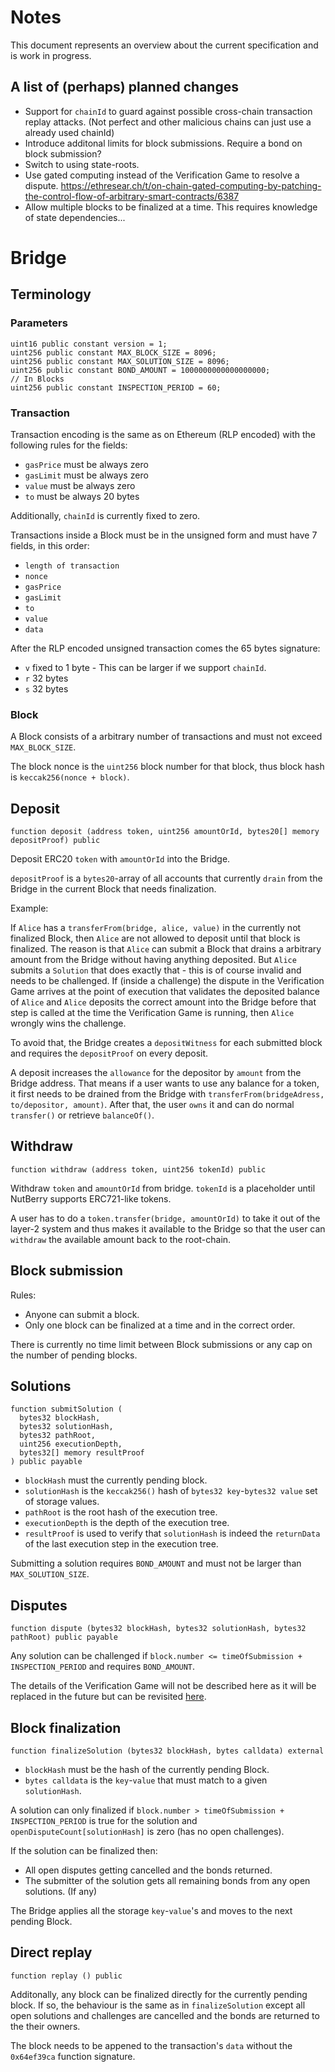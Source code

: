 # Notes
This document represents an overview about the current specification and is work in progress.

## A list of (perhaps) planned changes
- Support for `chainId` to guard against possible cross-chain transaction replay attacks.
  (Not perfect and other malicious chains can just use a already used chainId)
- Introduce additonal limits for block submissions.
  Require a bond on block submission?
- Switch to using state-roots.
- Use gated computing instead of the Verification Game to resolve a dispute.
  https://ethresear.ch/t/on-chain-gated-computing-by-patching-the-control-flow-of-arbitrary-smart-contracts/6387
- Allow multiple blocks to be finalized at a time.
  This requires knowledge of state dependencies...

# Bridge
## Terminology
### Parameters
```
uint16 public constant version = 1;
uint256 public constant MAX_BLOCK_SIZE = 8096;
uint256 public constant MAX_SOLUTION_SIZE = 8096;
uint256 public constant BOND_AMOUNT = 1000000000000000000;
// In Blocks
uint256 public constant INSPECTION_PERIOD = 60;
```

### Transaction
Transaction encoding is the same as on Ethereum (RLP encoded) with the following rules for the fields:

- `gasPrice` must be always zero
- `gasLimit` must be always zero
- `value` must be always zero
- `to` must be always 20 bytes

Additionally, `chainId` is currently fixed to zero.

Transactions inside a Block must be in the unsigned form and must have 7 fields, in this order:

- `length of transaction`
- `nonce`
- `gasPrice`
- `gasLimit`
- `to`
- `value`
- `data`

After the RLP encoded unsigned transaction comes the 65 bytes signature:

- `v` fixed to 1 byte - This can be larger if we support `chainId`.
- `r` 32 bytes
- `s` 32 bytes

### Block
A Block consists of a arbitrary number of transactions and must not exceed
`MAX_BLOCK_SIZE`.

The block nonce is the `uint256` block number for that block, thus block hash is `keccak256(nonce + block)`.

## Deposit

`function deposit (address token, uint256 amountOrId, bytes20[] memory depositProof) public`

Deposit ERC20 `token` with `amountOrId` into the Bridge.

`depositProof` is a `bytes20`-array of all accounts that currently `drain` from the Bridge in the current Block that needs finalization.

Example:

If `Alice` has a `transferFrom(bridge, alice, value)` in the currently not finalized Block,
then `Alice` are not allowed to deposit until that block is finalized.
The reason is that `Alice` can submit a Block that drains a arbitrary amount from the Bridge without having anything deposited.
But `Alice` submits a `Solution` that does exactly that - this is of course invalid and needs to be challenged.
If (inside a challenge) the dispute in the Verification Game arrives at the point of execution that validates
the deposited balance of `Alice` and `Alice` deposits the correct amount into the Bridge before that step is
called at the time the Verification Game is running, then `Alice` wrongly wins the challenge.

To avoid that, the Bridge creates a `depositWitness` for each submitted block and requires the `depositProof` on every deposit.

A deposit increases the `allowance` for the depositor by `amount` from the Bridge address.
That means if a user wants to use any balance for a token, it first needs to be drained from the Bridge with
`transferFrom(bridgeAdress, to/depositor, amount)`. After that, the user `owns` it and can do normal `transfer()` or retrieve `balanceOf()`.

## Withdraw

`function withdraw (address token, uint256 tokenId) public`

Withdraw `token` and `amountOrId` from bridge.
`tokenId` is a placeholder until NutBerry supports ERC721-like tokens.

A user has to do a `token.transfer(bridge, amountOrId)` to take it out of the layer-2 system
and thus makes it available to the Bridge so that the user can `withdraw` the available amount back to the root-chain.

## Block submission
Rules:

- Anyone can submit a block.
- Only one block can be finalized at a time and in the correct order.

There is currently no time limit between Block submissions or any cap on the number of pending blocks.

## Solutions
```
function submitSolution (
  bytes32 blockHash,
  bytes32 solutionHash,
  bytes32 pathRoot,
  uint256 executionDepth,
  bytes32[] memory resultProof
) public payable
```

- `blockHash` must the currently pending block.
- `solutionHash` is the `keccak256()` hash of `bytes32 key`-`bytes32 value` set of storage values.
- `pathRoot` is the root hash of the execution tree.
- `executionDepth` is the depth of the execution tree.
- `resultProof` is used to verify that `solutionHash` is indeed the `returnData` of the last execution step in the execution tree.

Submitting a solution requires `BOND_AMOUNT` and must not be larger than `MAX_SOLUTION_SIZE`.

## Disputes

`function dispute (bytes32 blockHash, bytes32 solutionHash, bytes32 pathRoot) public payable`

Any solution can be challenged if `block.number <= timeOfSubmission + INSPECTION_PERIOD` and requires `BOND_AMOUNT`.


The details of the Verification Game will not be described here as it will be replaced in the future but can be revisited
[here](https://github.com/leapdao/solEVM-enforcer/blob/master/docs/SystemDescriptionDocument.md).

## Block finalization
`function finalizeSolution (bytes32 blockHash, bytes calldata) external`

- `blockHash` must be the hash of the currently pending Block.
- `bytes calldata` is the `key`-`value` that must match to a given `solutionHash`.

A solution can only finalized if `block.number > timeOfSubmission + INSPECTION_PERIOD` is true for the solution
and `openDisputeCount[solutionHash]` is zero (has no open challenges).

If the solution can be finalized then:

- All open disputes getting cancelled and the bonds returned.
- The submitter of the solution gets all remaining bonds from any open solutions. (If any)

The Bridge applies all the storage `key`-`value`'s and moves to the next pending Block.

## Direct replay
`function replay () public`

Additonally, any block can be finalized directly for the currently pending block.
If so, the behaviour is the same as in `finalizeSolution` except all open solutions and challenges
are cancelled and the bonds are returned to the their owners.

The block needs to be appened to the transaction's `data` without the `0x64ef39ca` function signature.
